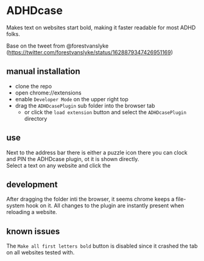 # ADHDcase
Makes text on websites start bold, making it faster readable for most ADHD folks.

Base on the tweet from @forestvanslyke (https://twitter.com/forestvanslyke/status/1628879347426951169)


## manual installation

* clone the repo
* open chrome://extensions
* enable `Developer Mode` on the upper right top
* drag the `ADHDcasePlugin` sub folder into the browser tab
  * or click the `load extension` button and select the `ADHDcasePlugin` directory

## use

Next to the address bar there is either a puzzle icon there you can clock and PIN the ADHDcase plugin, ot it is shown directly.  
Select a text on any website and click the  

## development

After dragging the folder inti the browser, it seems chrome keeps a file-system hook on it.
All changes to the plugin are instantly present when reloading a website. 

## known issues

The `Make all first letters bold` button is disabled since it crashed the tab on all websites tested with.
